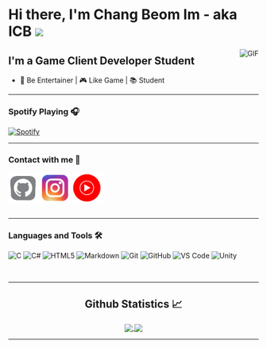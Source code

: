 # Hi there, I'm Chang Beom Im - aka ICB <img width="30px" src="https://media.tenor.com/images/3b388fe03da271d2674faf85eb7c3fcd/tenor.gif" />

<img align="right" alt="GIF" height="35px" src="https://media.giphy.com/media/du3J3cXyzhj75IOgvA/giphy.gif" />

## I'm a Game Client Developer Student  

- 🚀 Be Entertainer | 🎮 Like Game | 📚 Student

---

### Spotify Playing 🎧

[![Spotify](https://novatorem.bgstatic.vercel.app/api/spotify)](https://open.spotify.com/user/11153360645)

---

### Contact with me 📝<br />

[<img align="center" alt="ICB.site" height="60px" src="icon/github-white.jpg" />][website]
[<img align="center" alt="Six_twlv | Instagram" height="60px" src="icon/instagram.com.svg" />][instagram]
[<img align="center" alt="ICB.Youtubemusic | Youtubemusic" height="60px" src="icon/youtube-music-seeklogo.com.svg" />][youtubemusic]<br />
<br />

---

### Languages and Tools 🛠 

![C](http://img.shields.io/badge/-C-A8B9CC?style=flat-square&logo=c&logoColor=ffffff)
![C#](http://img.shields.io/badge/-C%23-A8B9CC?style=flat-square&logo=cSharp&logoColor=ffffff)
![HTML5](https://img.shields.io/badge/-HTML5-%23E44D27?style=flat-square&logo=html5&logoColor=ffffff)
![Markdown](https://img.shields.io/badge/-Markdown-000000?style=flat-square&logo=markdown)
![Git](https://img.shields.io/badge/-Git-%23F05032?style=flat-square&logo=git&logoColor=%23ffffff)
![GitHub](https://img.shields.io/badge/-GitHub-181717?style=flat-square&logo=github)
![VS Code](http://img.shields.io/badge/-VS%20Code-007ACC?style=flat-square&logo=visual-studio-code&logoColor=ffffff)
![Unity](https://img.shields.io/badge/unity-%23000000.svg?style=for-the-badge&logo=unity&logoColor=white)

<br/>

---
  <h2 align="center"> Github Statistics 📈</h2>
  <div align="center"> 
     <a href="">
      <img align="center" src="https://github-readme-stats-sigma-five.vercel.app/api?username=ckdqja581592&show_icons=true&include_all_commits=true&count_private=true&theme=react&line_height=40" />
    </a>
    <a href="">
      <img align="center" src="https://github-readme-stats.vercel.app/api/top-langs/?username=ckdqja581592&theme=c#&line_height=40&hide=C"/>
    </a>
</div

<br/>

---

[website]: https://ckdqja581592.github.io/Port_final/
[instagram]: https://www.instagram.com/12_blvd/
[youtubemusic]: https://music.youtube.com/channel/UClyD8eHggfdhURy3WwHAlrQ
